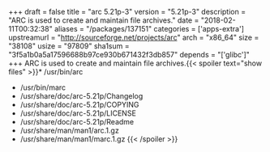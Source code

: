 +++
draft = false
title = "arc 5.21p-3"
version = "5.21p-3"
description = "ARC is used to create and maintain file archives."
date = "2018-02-11T00:32:38"
aliases = "/packages/137151"
categories = ['apps-extra']
upstreamurl = "http://sourceforge.net/projects/arc"
arch = "x86_64"
size = "38108"
usize = "97809"
sha1sum = "3f5a1b0a5a17596688b97ce930b671432f3db857"
depends = "['glibc']"
+++
ARC is used to create and maintain file archives.{{< spoiler text="show files" >}}* /usr/bin/arc
* /usr/bin/marc
* /usr/share/doc/arc-5.21p/Changelog
* /usr/share/doc/arc-5.21p/COPYING
* /usr/share/doc/arc-5.21p/LICENSE
* /usr/share/doc/arc-5.21p/Readme
* /usr/share/man/man1/arc.1.gz
* /usr/share/man/man1/marc.1.gz
{{< /spoiler >}}